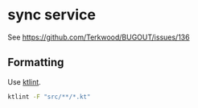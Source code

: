 # sync service

See https://github.com/Terkwood/BUGOUT/issues/136

## Formatting

Use [ktlint](https://ktlint.github.io/#getting-started).

```sh
ktlint -F "src/**/*.kt"
```
